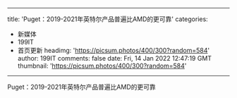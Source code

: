 
---
title: 'Puget：2019-2021年英特尔产品普遍比AMD的更可靠'
categories: 
 - 新媒体
 - 199IT
 - 首页更新
headimg: 'https://picsum.photos/400/300?random=584'
author: 199IT
comments: false
date: Fri, 14 Jan 2022 12:47:19 GMT
thumbnail: 'https://picsum.photos/400/300?random=584'
---

<div>   
Puget：2019-2021年英特尔产品普遍比AMD的更可靠  
</div>
            